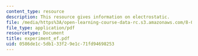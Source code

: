 ```yaml
---
content_type: resource
description: This resource gives information on electrostatic.
file: /media/https%3A/open-learning-course-data-rc.s3.amazonaws.com/8-02x-physics-ii-electricity-magnetism-with-an-experimental-focus-spring-2005/0586de1c5db133f29e1c71fd94698253_experiment_ef.pdf
file_type: application/pdf
resourcetype: Document
title: experiment_ef.pdf
uid: 0586de1c-5db1-33f2-9e1c-71fd94698253
---
```

